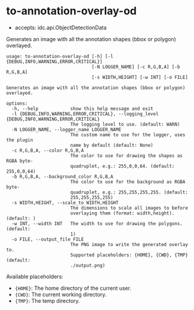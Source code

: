 # to-annotation-overlay-od

* accepts: idc.api.ObjectDetectionData

Generates an image with all the annotation shapes (bbox or polygon) overlayed.

```
usage: to-annotation-overlay-od [-h] [-l {DEBUG,INFO,WARNING,ERROR,CRITICAL}]
                                [-N LOGGER_NAME] [-c R,G,B,A] [-b R,G,B,A]
                                [-s WIDTH,HEIGHT] [-w INT] [-o FILE]

Generates an image with all the annotation shapes (bbox or polygon) overlayed.

options:
  -h, --help            show this help message and exit
  -l {DEBUG,INFO,WARNING,ERROR,CRITICAL}, --logging_level {DEBUG,INFO,WARNING,ERROR,CRITICAL}
                        The logging level to use. (default: WARN)
  -N LOGGER_NAME, --logger_name LOGGER_NAME
                        The custom name to use for the logger, uses the plugin
                        name by default (default: None)
  -c R,G,B,A, --color R,G,B,A
                        The color to use for drawing the shapes as RGBA byte-
                        quadruplet, e.g.: 255,0,0,64. (default: 255,0,0,64)
  -b R,G,B,A, --background_color R,G,B,A
                        The color to use for the background as RGBA byte-
                        quadruplet, e.g.: 255,255,255,255. (default:
                        255,255,255,255)
  -s WIDTH,HEIGHT, --scale_to WIDTH,HEIGHT
                        The dimensions to scale all images to before
                        overlaying them (format: width,height). (default: )
  -w INT, --width INT   The width to use for drawing the polygons. (default:
                        1)
  -o FILE, --output_file FILE
                        The PNG image to write the generated overlay to.
                        Supported placeholders: {HOME}, {CWD}, {TMP} (default:
                        ./output.png)
```

Available placeholders:

* `{HOME}`: The home directory of the current user.
* `{CWD}`: The current working directory.
* `{TMP}`: The temp directory.
